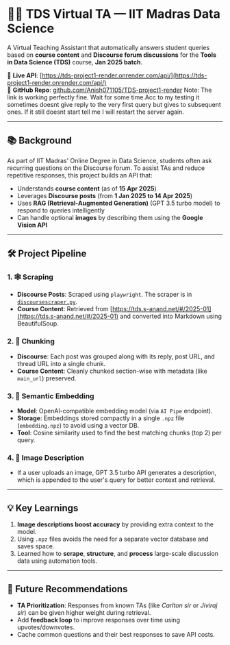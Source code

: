 # 🧑‍🏫 TDS Virtual TA — IIT Madras Data Science

A Virtual Teaching Assistant that automatically answers student queries based on **course content** and **Discourse forum discussions** for the **Tools in Data Science (TDS)** course, **Jan 2025 batch**.

🔗 **Live API**: [https://tds-project1-render.onrender.com/api/](https://tds-project1-render.onrender.com/api/)  
📁 **GitHub Repo**: [github.com/Anish071105/TDS-project1-render](https://github.com/Anish071105/TDS-project1-render)
Note: The link is working perfectly fine. Wait for some time.Acc to my testing it sometimes doesnt give reply to the very first query but gives to subsequent ones. If it still doesnt start tell me I will restart the server again.

---

## 📚 Background

As part of IIT Madras' Online Degree in Data Science, students often ask recurring questions on the Discourse forum. To assist TAs and reduce repetitive responses, this project builds an API that:

- Understands **course content** (as of **15 Apr 2025**)
- Leverages **Discourse posts** (from **1 Jan 2025 to 14 Apr 2025**)
- Uses **RAG (Retrieval-Augmented Generation)** (GPT 3.5 turbo model) to respond to queries intelligently
- Can handle optional **images** by describing them using the **Google Vision API**

---

## 🛠️ Project Pipeline

### 1. 🕸️ Scraping

- **Discourse Posts**: Scraped using `playwright`. The scraper is in [`discoursescraper.py`](./discoursescraper.py).
- **Course Content**: Retrieved from [https://tds.s-anand.net/#/2025-01](https://tds.s-anand.net/#/2025-01) and converted into Markdown using BeautifulSoup.

### 2. 🧩 Chunking

- **Discourse**: Each post was grouped along with its reply, post URL, and thread URL into a single chunk.
- **Course Content**: Cleanly chunked section-wise with metadata (like `main_url`) preserved.

### 3. 🔎 Semantic Embedding

- **Model**: OpenAI-compatible embedding model (via `AI Pipe` endpoint).
- **Storage**: Embeddings stored compactly in a single `.npz` file (`embedding.npz`) to avoid using a vector DB.
- **Tool**: Cosine similarity used to find the best matching chunks (top 2) per query.

### 4. 🧠 Image Description

- If a user uploads an image, GPT 3.5 turbo API generates a description, which is appended to the user's query for better context and retrieval.

---

## 💡 Key Learnings

1. **Image descriptions boost accuracy** by providing extra context to the model.
2. Using `.npz` files avoids the need for a separate vector database and saves space.
3. Learned how to **scrape**, **structure**, and **process** large-scale discussion data using automation tools.

---

## 🧠 Future Recommendations

- **TA Prioritization**: Responses from known TAs (like *Carlton sir* or *Jiviraj sir*) can be given higher weight during retrieval.
- Add **feedback loop** to improve responses over time using upvotes/downvotes.
- Cache common questions and their best responses to save API costs.
